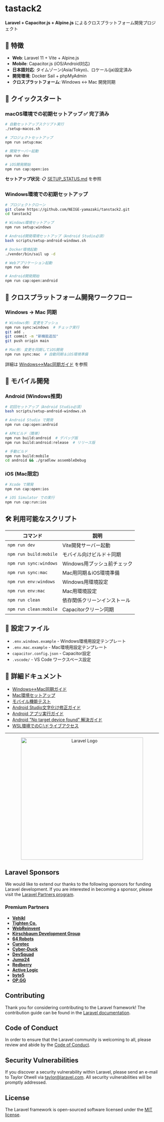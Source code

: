 # tastack2

**Laravel + Capacitor.js + Alpine.js** によるクロスプラットフォーム開発プロジェクト

## 🌟 特徴

- **Web**: Laravel 11 + Vite + Alpine.js
- **Mobile**: Capacitor.js (iOS/Android対応)
- **日本語対応**: タイムゾーン(Asia/Tokyo)、ロケール(ja)設定済み
- **開発環境**: Docker Sail + phpMyAdmin
- **クロスプラットフォーム**: Windows ↔ Mac 開発同期

## 🚀 クイックスタート

### macOS環境での初期セットアップ ✅ **完了済み**
```bash
# 自動セットアップスクリプト実行
./setup-macos.sh

# プロジェクトセットアップ
npm run setup:mac

# 開発サーバー起動
npm run dev

# iOS開発開始
npm run cap:open:ios
```

**セットアップ状況**: 📋 [SETUP_STATUS.md](./SETUP_STATUS.md) を参照

### Windows環境での初期セットアップ
```bash
# プロジェクトクローン
git clone https://github.com/NEIGE-yamazaki/tanstack2.git
cd tanstack2

# Windows環境セットアップ
npm run setup:windows

# Android開発環境セットアップ（Android Studio必須）
bash scripts/setup-android-windows.sh

# Docker環境起動
./vendor/bin/sail up -d

# Webアプリケーション起動
npm run dev

# Android開発開始
npm run cap:open:android
```

## 🔄 クロスプラットフォーム開発ワークフロー

### Windows → Mac 同期
```bash
# Windows側: 変更をプッシュ
npm run sync:windows  # チェック実行
git add .
git commit -m "新機能追加"
git push origin main

# Mac側: 変更を同期してiOS開発
npm run sync:mac  # 自動同期＆iOS環境準備
```

詳細は [Windows↔Mac同期ガイド](./windows-mac-sync-guide.md) を参照

## 📱 モバイル開発

### Android (Windows推奨)
```bash
# 初回セットアップ（Android Studio必須）
bash scripts/setup-android-windows.sh

# Android Studio で開発
npm run cap:open:android

# APKビルド（簡単）
npm run build:android  # デバッグ版
npm run build:android:release  # リリース版

# 手動ビルド
npm run build:mobile
cd android && ./gradlew assembleDebug
```

### iOS (Mac限定)
```bash
# Xcode で開発
npm run cap:open:ios

# iOS Simulator での実行
npm run cap:run:ios
```

## 🛠️ 利用可能なスクリプト

| コマンド | 説明 |
|----------|------|
| `npm run dev` | Vite開発サーバー起動 |
| `npm run build:mobile` | モバイル向けビルド＋同期 |
| `npm run sync:windows` | Windows用プッシュ前チェック |
| `npm run sync:mac` | Mac用同期＆iOS環境準備 |
| `npm run env:windows` | Windows用環境設定 |
| `npm run env:mac` | Mac用環境設定 |
| `npm run clean` | 依存関係クリーンインストール |
| `npm run clean:mobile` | Capacitorクリーン同期 |

## 🔧 設定ファイル

- `.env.windows.example` - Windows環境用設定テンプレート
- `.env.mac.example` - Mac環境用設定テンプレート  
- `capacitor.config.json` - Capacitor設定
- `.vscode/` - VS Code ワークスペース設定

## 📖 詳細ドキュメント

- [Windows↔Mac同期ガイド](./windows-mac-sync-guide.md)
- [Mac環境セットアップ](./setup-macos.sh)
- [モバイル機能テスト](http://localhost:8081/mobile-test)
- [Android Studio文字化け修正ガイド](./docs/android-studio-font-fix.md)
- [Android アプリ実行ガイド](./docs/android-execution-guide.md)
- [Android "No target device found" 解決ガイド](./docs/android-no-target-device-fix.md)
- [WSL環境でのC:\ドライブアクセス](./docs/android-studio-wsl-cdrive-access.md)

---

<p align="center"><a href="https://laravel.com" target="_blank"><img src="https://raw.githubusercontent.com/laravel/art/master/logo-lockup/5%20SVG/2%20CMYK/1%20Full%20Color/laravel-logolockup-cmyk-red.svg" width="400" alt="Laravel Logo"></a></p>

## Laravel Sponsors

We would like to extend our thanks to the following sponsors for funding Laravel development. If you are interested in becoming a sponsor, please visit the [Laravel Partners program](https://partners.laravel.com).

### Premium Partners

- **[Vehikl](https://vehikl.com/)**
- **[Tighten Co.](https://tighten.co)**
- **[WebReinvent](https://webreinvent.com/)**
- **[Kirschbaum Development Group](https://kirschbaumdevelopment.com)**
- **[64 Robots](https://64robots.com)**
- **[Curotec](https://www.curotec.com/services/technologies/laravel/)**
- **[Cyber-Duck](https://cyber-duck.co.uk)**
- **[DevSquad](https://devsquad.com/hire-laravel-developers)**
- **[Jump24](https://jump24.co.uk)**
- **[Redberry](https://redberry.international/laravel/)**
- **[Active Logic](https://activelogic.com)**
- **[byte5](https://byte5.de)**
- **[OP.GG](https://op.gg)**

## Contributing

Thank you for considering contributing to the Laravel framework! The contribution guide can be found in the [Laravel documentation](https://laravel.com/docs/contributions).

## Code of Conduct

In order to ensure that the Laravel community is welcoming to all, please review and abide by the [Code of Conduct](https://laravel.com/docs/contributions#code-of-conduct).

## Security Vulnerabilities

If you discover a security vulnerability within Laravel, please send an e-mail to Taylor Otwell via [taylor@laravel.com](mailto:taylor@laravel.com). All security vulnerabilities will be promptly addressed.

## License

The Laravel framework is open-sourced software licensed under the [MIT license](https://opensource.org/licenses/MIT).
